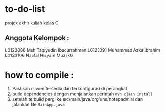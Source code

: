 # to-do-list
projek akhir kuliah kelas C

## Anggota Kelompok :
L0123086 Muh Taqiyudin Ibadurrahman
L0123091 Muhammad Azka Ibrahim
L0123106 Naufal Hisyam Muzakki


# how to compile : 
1. Pastikan maven tersedia dan terkonfigurasi di perangkat
2. build dependencies dengan menjalankan perintah `mvn clean install`
3. setelah terbuild  pergi ke src/main/java/org/uns/notepadmini dan jalankan file `MainApp.java`
